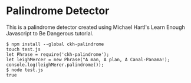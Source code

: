 # Palindrome Detector

This is a palindrome detector created using Michael Hartl's Learn Enough Javascript to Be Dangerous tutorial.

```
$ npm install --global ckh-palindrome
touch test.js
let Phrase = require('ckh-palindrome');
let leighMercer = new Phrase("A man, A plan, A Canal-Panama!);
console.log(leighMerer.palindrome());
$ node test.js
true